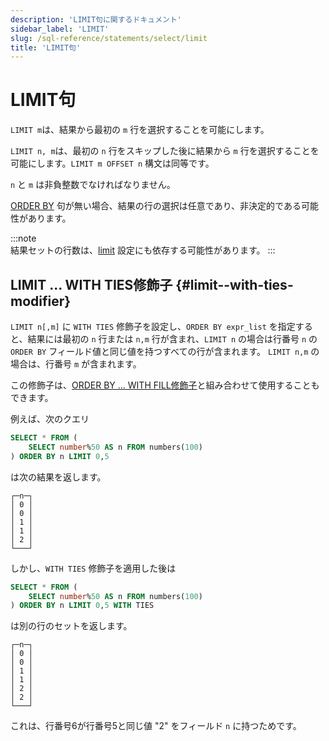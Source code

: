 ```yaml
---
description: 'LIMIT句に関するドキュメント'
sidebar_label: 'LIMIT'
slug: /sql-reference/statements/select/limit
title: 'LIMIT句'
---
```



# LIMIT句

`LIMIT m`は、結果から最初の `m` 行を選択することを可能にします。

`LIMIT n, m`は、最初の `n` 行をスキップした後に結果から `m` 行を選択することを可能にします。`LIMIT m OFFSET n` 構文は同等です。

`n` と `m` は非負整数でなければなりません。

[ORDER BY](../../../sql-reference/statements/select/order-by.md) 句が無い場合、結果の行の選択は任意であり、非決定的である可能性があります。

:::note    
結果セットの行数は、[limit](../../../operations/settings/settings.md#limit) 設定にも依存する可能性があります。
:::

## LIMIT ... WITH TIES修飾子 {#limit--with-ties-modifier}

`LIMIT n[,m]` に `WITH TIES` 修飾子を設定し、`ORDER BY expr_list` を指定すると、結果には最初の `n` 行または `n,m` 行が含まれ、`LIMIT n` の場合は行番号 `n` の `ORDER BY` フィールド値と同じ値を持つすべての行が含まれます。 `LIMIT n,m` の場合は、行番号 `m` が含まれます。

この修飾子は、[ORDER BY ... WITH FILL修飾子](/sql-reference/statements/select/order-by#order-by-expr-with-fill-modifier)と組み合わせて使用することもできます。

例えば、次のクエリ

```sql
SELECT * FROM (
    SELECT number%50 AS n FROM numbers(100)
) ORDER BY n LIMIT 0,5
```

は次の結果を返します。

```text
┌─n─┐
│ 0 │
│ 0 │
│ 1 │
│ 1 │
│ 2 │
└───┘
```

しかし、`WITH TIES` 修飾子を適用した後は

```sql
SELECT * FROM (
    SELECT number%50 AS n FROM numbers(100)
) ORDER BY n LIMIT 0,5 WITH TIES
```

は別の行のセットを返します。

```text
┌─n─┐
│ 0 │
│ 0 │
│ 1 │
│ 1 │
│ 2 │
│ 2 │
└───┘
```

これは、行番号6が行番号5と同じ値 "2" をフィールド `n` に持つためです。
